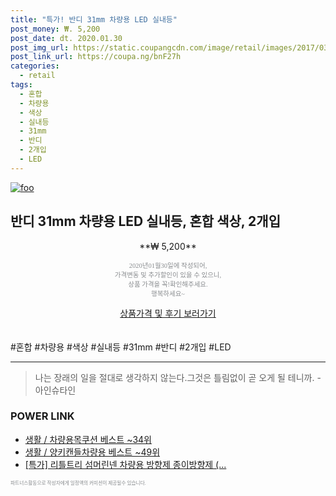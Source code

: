 ```yaml
--- 
title: "특가! 반디 31mm 차량용 LED 실내등" 
post_money: ₩. 5,200 
post_date: dt. 2020.01.30 
post_img_url: https://static.coupangcdn.com/image/retail/images/2017/03/15/17/4/93da4303-f4c2-4d37-9158-00d917108735.jpg 
post_link_url: https://coupa.ng/bnF27h 
categories: 
  - retail 
tags: 
  - 혼합 
  - 차량용 
  - 색상 
  - 실내등 
  - 31mm 
  - 반디 
  - 2개입 
  - LED 
--- 
```

[![foo](https://static.coupangcdn.com/image/retail/images/2017/03/15/17/4/93da4303-f4c2-4d37-9158-00d917108735.jpg)](https://coupa.ng/bnF27h) 

## 반디 31mm 차량용 LED 실내등, 혼합 색상, 2개입 
<p style="text-align: center;">**₩ 5,200**</p> 
<p style="text-align: center;"><span style="color: #898c8f; font-family: Georgia,Times,serif; font-size: 0.75em;">2020년01월30일에 작성되어, <br>가격변동 및 추가할인이 있을 수 있으니,<br> 상품 가격을 꼭!확인해주세요.<br>행복하세요~</span> 
</p>	 
<div markdown="0" style="text-align: center;"><a href="https://coupa.ng/bnF27h" class="btn btn--success">상품가격 및 후기 보러가기</a></div> 
<br><br> 
  #혼합 #차량용 #색상 #실내등 #31mm #반디 #2개입 #LED 
<hr> 

> 나는 장래의 일을 절대로 생각하지 않는다.그것은 틀림없이 곧 오게 될 테니까. -아인슈타인 


### POWER LINK

* <a href="https://blog.naver.com/santokki14/221786825047" target="_blank">생활 / 차량용목쿠션 베스트 ~34위</a>
* <a href="https://blog.naver.com/santokki14/221782348226" target="_blank">생활 / 양키캔들차량용 베스트 ~49위</a>
* <a href="https://blog.naver.com/santokki14/221790394744" target="_blank">[특가] 리틀트리 섬머린넨 차량용 방향제 종이방향제 (...</a>

<span style="color: #898c8f; font-family: Georgia,Times,serif; font-size: 0.55em;">파트너스활동으로 작성자에게 일정액의 커미션이 제공될수 있습니다.</span> 

